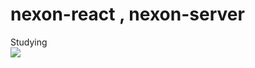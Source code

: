 # nexon-react , nexon-server


Studying </br>
<img src="https://img.shields.io/badge/React-61DAFB?style=flat-square&logo=React&logoColor=black"/>
